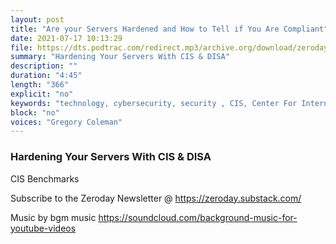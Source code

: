 ```yaml
---
layout: post
title: "Are your Servers Hardened and How to Tell if You Are Compliant"
date: 2021-07-17 10:13:29
file: https://dts.podtrac.com/redirect.mp3/archive.org/download/zeroday-podcast-cisa/zeroday-podcast-cisa.mp3
summary: "Hardening Your Servers With CIS & DISA"
description: ""
duration: "4:45" 
length: "366"
explicit: "no" 
keywords: "technology, cybersecurity, security , CIS, Center For Internet Security"
block: "no" 
voices: "Gregory Coleman"
---
```


### Hardening Your Servers With CIS & DISA

CIS Benchmarks [](https://www.cisecurity.org/cis-benchmarks/)

Subscribe to the Zeroday Newsletter @ https://zeroday.substack.com/

Music by bgm music
https://soundcloud.com/background-music-for-youtube-videos

